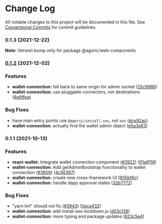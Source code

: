 # Change Log

All notable changes to this project will be documented in this file.
See [Conventional Commits](https://conventionalcommits.org) for commit guidelines.

### 0.1.3 (2021-12-22)

**Note:** Version bump only for package @agoric/web-components





### [0.1.2](https://github.com/Agoric/agoric-sdk/compare/@agoric/wallet-connection@0.1.1...@agoric/wallet-connection@0.1.2) (2021-12-02)


### Features

* **wallet-connection:** fall back to same origin for admin socket ([25c9986](https://github.com/Agoric/agoric-sdk/commit/25c99868b21964152bc7f226a89180c5c9cf14a5))
* **wallet-connection:** use pluggable connectors, not destinations ([6e6ffea](https://github.com/Agoric/agoric-sdk/commit/6e6ffea0352dea97f81fd6bb2aa181259d42adbc))


### Bug Fixes

* have main entry points use `@agoric/install-ses`, not `ses` ([dce92ac](https://github.com/Agoric/agoric-sdk/commit/dce92acfac4dd0a5de048f7d7865e0e3cdc14396))
* **wallet-connection:** actually find the wallet admin object ([e5a3e83](https://github.com/Agoric/agoric-sdk/commit/e5a3e83633ee6237eca61f1e63a12ef41f46005e))



### 0.1.1 (2021-10-13)


### Features

* **react-wallet:** Integrate wallet connection component ([#3922](https://github.com/Agoric/agoric-sdk/issues/3922)) ([01a9118](https://github.com/Agoric/agoric-sdk/commit/01a91181e36f4e2dc49dcbb1327c50e3b268d2f9))
* **wallet-connection:** Add getAdminBootstrap functionality to wallet connection ([#3909](https://github.com/Agoric/agoric-sdk/issues/3909)) ([4c56367](https://github.com/Agoric/agoric-sdk/commit/4c563672836edaf92a65fb7829b0a189f7e4ce53))
* **wallet-connection:** create new cross-framework UI ([905bf6c](https://github.com/Agoric/agoric-sdk/commit/905bf6ccef614b2b8b8d782810b252df9df1abcc))
* **wallet-connection:** handle dapp approval states ([32b7772](https://github.com/Agoric/agoric-sdk/commit/32b7772ed33ed512ed598bbfc5dcea16ed36a705))


### Bug Fixes

* "yarn lint" should not fix ([#3943](https://github.com/Agoric/agoric-sdk/issues/3943)) ([0aca432](https://github.com/Agoric/agoric-sdk/commit/0aca432ed7a3f33eed4575b36dc3fa9e023b445f))
* **wallet-connection:** add install-ses-lockdown.js ([d03c138](https://github.com/Agoric/agoric-sdk/commit/d03c13821d97818fe8b4fceada9fe3d127bcf643))
* **wallet-connection:** more typing and package updates ([623c5e4](https://github.com/Agoric/agoric-sdk/commit/623c5e4a3dd6ec0e06edfb5fda813c58f56ed382))
